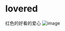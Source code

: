 # lovered
红色的好看的爱心
![image](https://github.com/love99you/lovered/assets/118249630/0cc32c68-e5af-4924-8212-afcb6043b816)
